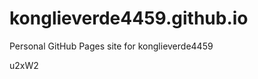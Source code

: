 # konglieverde4459.github.io
Personal GitHub Pages site for konglieverde4459







































u2xW2
